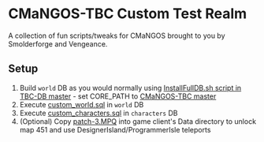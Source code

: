 # CMaNGOS-TBC Custom Test Realm

A collection of fun scripts/tweaks for CMaNGOS brought to you by Smolderforge and Vengeance.

## Setup
1. Build `world` DB as you would normally using [InstallFullDB.sh script in TBC-DB master](https://github.com/cmangos/tbc-db/blob/master/InstallFullDB.sh) - set CORE_PATH to [CMaNGOS-TBC master](https://github.com/cmangos/mangos-tbc)
2. Execute [custom_world.sql](CustomTestRealmSQLPatches/custom_world.sql) in `world` DB
3. Execute [custom_characters.sql](CustomTestRealmSQLPatches/custom_characters.sql) in `characters` DB
4. (Optional) Copy [patch-3.MPQ](CustomTestRealmClientPatches/patch-3.MPQ) into game client's Data directory to unlock map 451 and use DesignerIsland/ProgrammerIsle teleports

